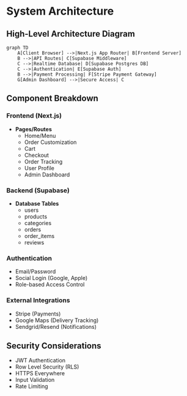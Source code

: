 # System Architecture

## High-Level Architecture Diagram

```mermaid
graph TD
    A[Client Browser] -->|Next.js App Router| B[Frontend Server]
    B -->|API Routes| C[Supabase Middleware]
    C -->|Realtime Database| D[Supabase Postgres DB]
    C -->|Authentication| E[Supabase Auth]
    B -->|Payment Processing| F[Stripe Payment Gateway]
    G[Admin Dashboard] -->|Secure Access| C
```

## Component Breakdown

### Frontend (Next.js)

- **Pages/Routes**
  - Home/Menu
  - Order Customization
  - Cart
  - Checkout
  - Order Tracking
  - User Profile
  - Admin Dashboard

### Backend (Supabase)

- **Database Tables**
  - users
  - products
  - categories
  - orders
  - order_items
  - reviews

### Authentication

- Email/Password
- Social Login (Google, Apple)
- Role-based Access Control

### External Integrations

- Stripe (Payments)
- Google Maps (Delivery Tracking)
- Sendgrid/Resend (Notifications)

## Security Considerations

- JWT Authentication
- Row Level Security (RLS)
- HTTPS Everywhere
- Input Validation
- Rate Limiting

```

